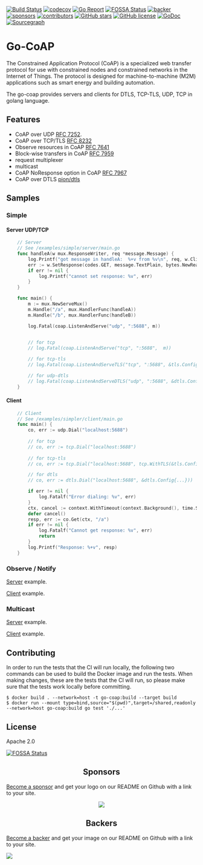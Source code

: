 [![Build Status](https://travis-ci.com/go-ocf/go-coap.svg?branch=master)](https://travis-ci.com/go-ocf/go-coap)
[![codecov](https://codecov.io/gh/go-ocf/go-coap/branch/master/graph/badge.svg)](https://codecov.io/gh/go-ocf/go-coap)
[![Go Report](https://goreportcard.com/badge/github.com/go-ocf/go-coap)](https://goreportcard.com/report/github.com/go-ocf/go-coap)
[![FOSSA Status](https://app.fossa.io/api/projects/git%2Bgithub.com%2Fgo-ocf%2Fgo-coap.svg?type=shield)](https://app.fossa.io/projects/git%2Bgithub.com%2Fgo-ocf%2Fgo-coap?ref=badge_shield)
[![backer](https://opencollective.com/go-coap/backers/badge.svg)](https://opencollective.com/go-coap#backer)
[![sponsors](https://opencollective.com/go-coap/sponsors/badge.svg)](https://opencollective.com/go-coap#sponsors)
[![contributors](https://img.shields.io/github/contributors/go-ocf/go-coap)](https://github.com/go-ocf/go-coap/graphs/contributors)
[![GitHub stars](https://img.shields.io/github/stars/go-ocf/go-coap)](https://github.com/go-ocf/go-coap/stargazers)
[![GitHub license](https://img.shields.io/github/license/go-ocf/go-coap)](https://github.com/go-ocf/go-coap/blob/master/LICENSE)
[![GoDoc](https://godoc.org/github.com/go-ocf/go-coap?status.svg)](https://godoc.org/github.com/go-ocf/go-coap)
[![Sourcegraph](https://sourcegraph.com/github.com/go-ocf/go-coap/-/badge.svg)](https://sourcegraph.com/github.com/go-ocf/go-coap?badge)

# Go-CoAP

The Constrained Application Protocol (CoAP) is a specialized web transfer protocol for use with constrained nodes and constrained networks in the Internet of Things.
The protocol is designed for machine-to-machine (M2M) applications such as smart energy and building automation.

The go-coap provides servers and clients for DTLS, TCP-TLS, UDP, TCP in golang language.

## Features
* CoAP over UDP [RFC 7252][coap].
* CoAP over TCP/TLS [RFC 8232][coap-tcp]
* Observe resources in CoAP [RFC 7641][coap-observe]
* Block-wise transfers in CoAP [RFC 7959][coap-block-wise-transfers]
* request multiplexer
* multicast
* CoAP NoResponse option in CoAP [RFC 7967][coap-noresponse]
* CoAP over DTLS [pion/dtls][pion-dtls]

[coap]: http://tools.ietf.org/html/rfc7252
[coap-tcp]: https://tools.ietf.org/html/rfc8323
[coap-block-wise-transfers]: https://tools.ietf.org/html/rfc7959
[coap-observe]: https://tools.ietf.org/html/rfc7641
[coap-noresponse]: https://tools.ietf.org/html/rfc7967
[pion-dtls]: https://github.com/pion/dtls

## Samples

### Simple

#### Server UDP/TCP
```go
	// Server
	// See /examples/simple/server/main.go
	func handleA(w mux.ResponseWriter, req *message.Message) {
		log.Printf("got message in handleA:  %+v from %v\n", req, w.Client().RemoteAddr())
		err := w.SetResponse(codes.GET, message.TextPlain, bytes.NewReader([]byte("hello world")))
		if err != nil {
			log.Printf("cannot set response: %v", err)
		}
	}

	func main() {
		m := mux.NewServeMux()
		m.Handle("/a", mux.HandlerFunc(handleA))
		m.Handle("/b", mux.HandlerFunc(handleB))

		log.Fatal(coap.ListenAndServe("udp", ":5688", m))

		
		// for tcp
		// log.Fatal(coap.ListenAndServe("tcp", ":5688",  m))

		// for tcp-tls
		// log.Fatal(coap.ListenAndServeTLS("tcp", ":5688", &tls.Config{...}, m))

		// for udp-dtls
		// log.Fatal(coap.ListenAndServeDTLS("udp", ":5688", &dtls.Config{...}, m))
	}
```
#### Client
```go
	// Client
	// See /examples/simpler/client/main.go
	func main() {
		co, err := udp.Dial("localhost:5688")
		
		// for tcp
		// co, err := tcp.Dial("localhost:5688")
		
		// for tcp-tls
		// co, err := tcp.Dial("localhost:5688", tcp.WithTLS(&tls.Config{...}))

		// for dtls
		// co, err := dtls.Dial("localhost:5688", &dtls.Config{...}))

		if err != nil {
			log.Fatalf("Error dialing: %v", err)
		}
		ctx, cancel := context.WithTimeout(context.Background(), time.Second)
		defer cancel()
		resp, err := co.Get(ctx, "/a")
		if err != nil {
			log.Fatalf("Cannot get response: %v", err)
			return
		}
		log.Printf("Response: %+v", resp)
	}
```

### Observe / Notify

[Server](examples/observe/server/main.go) example.

[Client](examples/observe/client/main.go) example.

### Multicast

[Server](examples/mcast/server/main.go) example.

[Client](examples/mcast/client/main.go) example.

## Contributing

In order to run the tests that the CI will run locally, the following two commands can be used to build the Docker image and run the tests. When making changes, these are the tests that the CI will run, so please make sure that the tests work locally before committing.

```shell
$ docker build . --network=host -t go-coap:build --target build
$ docker run --mount type=bind,source="$(pwd)",target=/shared,readonly --network=host go-coap:build go test './...'
```

## License
Apache 2.0

[![FOSSA Status](https://app.fossa.io/api/projects/git%2Bgithub.com%2Fgo-ocf%2Fgo-coap.svg?type=large)](https://app.fossa.io/projects/git%2Bgithub.com%2Fgo-ocf%2Fgo-coap?ref=badge_large)

<h2 align="center">Sponsors</h2>

[Become a sponsor](https://opencollective.com/go-coap#sponsor) and get your logo on our README on Github with a link to your site.

<div align="center">

<a href="https://opencollective.com/go-coap/sponsor/0/website?requireActive=false" target="_blank"><img src="https://opencollective.com/go-coap/sponsor/0/avatar.svg?requireActive=false"></a>

</div>

<h2 align="center">Backers</h2>

[Become a backer](https://opencollective.com/go-coap#backer) and get your image on our README on Github with a link to your site.

<a href="https://opencollective.com/go-coap/backer/0/website?requireActive=false" target="_blank"><img src="https://opencollective.com/go-coap/backer/0/avatar.svg?requireActive=false"></a>
